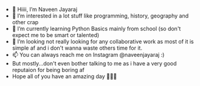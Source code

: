 - 👋 Hiiii, I’m Naveen Jayaraj
- 👀 I’m interested in a lot stuff like programming, history, geography and other crap
- 🌱 I’m currently learning Python Basics mainly from school (so don't expect me to be smart or talented)
- 💞️ I’m looking not really looking for any collaborative work as most of it is simple af and i don't wanna waste others time for it.
- 📫 You can always reach me on Instagram @naveenjayaraj :)
- But mostly...don't even bother talking to me as i have a very good reputaion for being boring af
- Hope all of you have an amazing day 💖💖💖

<!---
Naveen-Engish/Naveen-Engish is a ✨ special ✨ repository because its `README.md` (this file) appears on your GitHub profile.
You can click the Preview link to take a look at your changes.
--->

